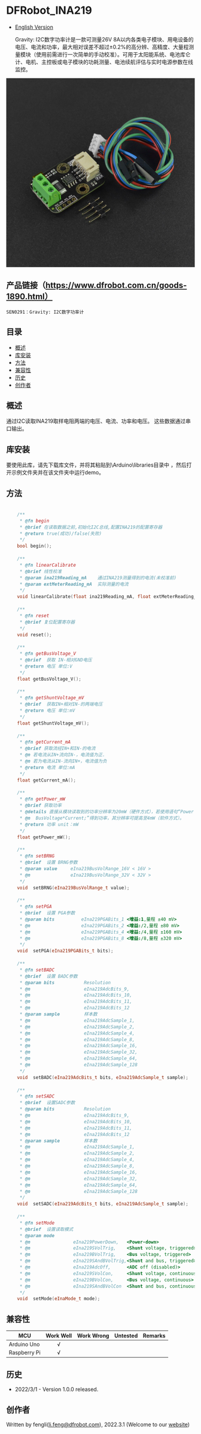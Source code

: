 # DFRobot_INA219
- [English Version](./README.md)

  Gravity: I2C数字功率计是一款可测量26V 8A以内各类电子模块、用电设备的电压、电流和功率，最大相对误差不超过±0.2%的高分辨、高精度、大量程测量模块（使用前需进行一次简单的手动校准）。可用于太阳能系统、电池库仑计、电机、主控板或电子模块的功耗测量、电池续航评估与实时电源参数在线监控。

![产品效果图片](./resources/images/SEN0291.jpg)


## 产品链接（https://www.dfrobot.com.cn/goods-1890.html）

    SEN0291：Gravity: I2C数字功率计
   
## 目录

  * [概述](#概述)
  * [库安装](#库安装)
  * [方法](#方法)
  * [兼容性](#兼容性)
  * [历史](#历史)
  * [创作者](#创作者)

## 概述
通过I2C读取INA219取样电阻两端的电压、电流、功率和电压。
这些数据通过串口输出。
## 库安装
要使用此库，请先下载库文件，并将其粘贴到\Arduino\libraries目录中
，然后打开示例文件夹并在该文件夹中运行demo。

## 方法

```C++

    /**
     * @fn begin
     * @brief 在读取数据之前,初始化I2C总线,配置INA219的配置寄存器
     * @return true(成功)/false(失败)
     */
    bool begin();

    /**
     * @fn linearCalibrate
     * @brief 线性校准
     * @param ina219Reading_mA    通过INA219测量得到的电流(未校准前)
     * @param extMeterReading_mA  实际测量的电流
     */
    void linearCalibrate(float ina219Reading_mA, float extMeterReading_mA),
	
    /**
     * @fn reset
     * @brief 复位配置寄存器
     */
    void reset();

    /**
     * @fn getBusVoltage_V
     * @brief  获取 IN-相对GND电压
     * @return 电压 单位:V
     */
    float getBusVoltage_V();

    /**
     * @fn getShuntVoltage_mV
     * @brief  获取IN+相对IN-的两端电压
     * @return 电压 单位:mV
     */
    float getShuntVoltage_mV();
    
	/**
     * @fn getCurrent_mA
     * @brief 获取流经IN+和IN-的电流
	 * @n 若电流从IN+流向IN-，电流值为正. 
	 * @n 若为电流从IN-流向IN+，电流值为负
     * @return 电流 单位:mA
     */
    float getCurrent_mA();
    
    /**
     * @fn getPower_mW
     * @brief 获取功率
	 * @details 直接从模块读取到的功率分辨率为20mW（硬件方式），若使用语句“Power = 
	 * @n  BusVoltage*Current;”得到功率，其分辨率可提高至4mW（软件方式）。
     * @return 功率 unit：mW
     */
	float getPower_mW();

    /**
     * @fn setBRNG
     * @brief  设置 BRNG参数
     * @param value     eIna219BusVolRange_16V < 16V >
     * @n               eIna219BusVolRange_32V < 32V >
     */
    void  setBRNG(eIna219BusVolRange_t value);
	
    /**
     * @fn setPGA
     * @brief  设置 PGA参数
     * @param bits          eIna219PGABits_1 <增益:1,量程 ±40 mV>
     * @n                   eIna219PGABits_2 <增益:/2,量程 ±80 mV>
     * @n                   eIna219PGABits_4 <增益:/4,量程 ±160 mV> 
     * @n                   eIna219PGABits_8 <增益:/8,量程 ±320 mV> 
     */
    void  setPGA(eIna219PGABits_t bits);
	
    /**
     * @fn setBADC
     * @brief  设置 BADC参数
     * @param bits           Resolution
     * @n                    eIna219AdcBits_9,
     * @n                    eIna219AdcBits_10,
     * @n                    eIna219AdcBits_11,
     * @n                    eIna219AdcBits_12
     * @param sample         样本数
     * @n                    eIna219AdcSample_1,
     * @n                    eIna219AdcSample_2,
     * @n                    eIna219AdcSample_4,
     * @n                    eIna219AdcSample_8,
     * @n                    eIna219AdcSample_16,
     * @n                    eIna219AdcSample_32,
     * @n                    eIna219AdcSample_64,
     * @n                    eIna219AdcSample_128
	 */
    void  setBADC(eIna219AdcBits_t bits, eIna219AdcSample_t sample);

    /**
     * @fn setSADC
     * @brief  设置SADC参数
     * @param bits           Resolution
     * @n                    eIna219AdcBits_9,
     * @n                    eIna219AdcBits_10,
     * @n                    eIna219AdcBits_11,
     * @n                    eIna219AdcBits_12
     * @param sample         样本数
     * @n                    eIna219AdcSample_1,
     * @n                    eIna219AdcSample_2,
     * @n                    eIna219AdcSample_4,
     * @n                    eIna219AdcSample_8,
     * @n                    eIna219AdcSample_16,
     * @n                    eIna219AdcSample_32,
     * @n                    eIna219AdcSample_64,
     * @n                    eIna219AdcSample_128
     */
    void  setSADC(eIna219AdcBits_t bits, eIna219AdcSample_t sample);

    /**
     * @fn setMode
     * @brief  设置读取模式
     * @param mode  
     * @n                eIna219PowerDown,   <Power-down> 
     * @n                eIna219SVolTrig,    <Shunt voltage, triggered> 
     * @n                eIna219BVolTrig,    <Bus voltage, triggered>  
     * @n                eIna219SAndBVolTrig,<Shunt and bus, triggered>  
     * @n                eIna219AdcOff,      <ADC off (disabled)> 
     * @n                eIna219SVolCon,     <Shunt voltage, continuous>  
     * @n                eIna219BVolCon,     <Bus voltage, continuous>  
     * @n                eIna219SAndBVolCon  <Shunt and bus, continuous> 
     */
	void  setMode(eInaMode_t mode);

```

## 兼容性
MCU                | Work Well    | Work Wrong   | Untested    | Remarks
------------------ | :----------: | :----------: | :---------: | -----
Arduino Uno        |      √       |              |             | 
Raspberry Pi      |      √       |              |             | 

## 历史

- 2022/3/1 - Version 1.0.0 released.

## 创作者

Written by fengli(li.feng@dfrobot.com), 2022.3.1 (Welcome to our [website](https://www.dfrobot.com/))





